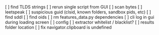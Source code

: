[ ] find TLDS strings
[ ] rerun single script from GUI
[ ] scan bytes
   [ ] leetspeak
   [ ] suspicious guid (clsid, known folders, sandbox pids, etc)
[ ] find sddl
[ ] find oids
[ ] rm features_data.py dependencies
[ ] cli log in gui during loading screen
[ ] config
   [ ] extractor whitelist / blacklist?
   [ ] results folder location
[ ] fix navigator.clipboard is undefined
